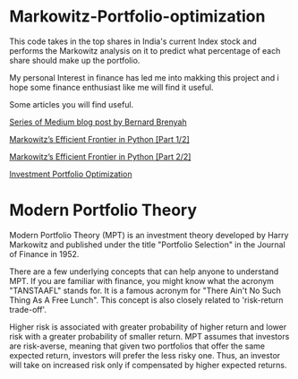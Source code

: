 # Markowitz-Portfolio-optimization
This code takes in the top shares in India's current Index stock and performs the Markowitz analysis on it to predict what percentage of each share should make up the portfolio. 


My personal Interest in finance has led me into makking this project and i hope some finance enthusiast like me will find it useful.

Some articles you will find useful.

<a href='https://medium.com/@bbrenyah'>Series of Medium blog post by Bernard Brenyah </a>

<a href='https://medium.com/python-data/effient-frontier-in-python-34b0c3043314'>Markowitz’s Efficient Frontier in Python [Part 1/2]</a> 

<a href='https://medium.com/python-data/efficient-frontier-portfolio-optimization-with-python-part-2-2-2fe23413ad94'>Markowitz’s Efficient Frontier in Python [Part 2/2] </a> 

<a href='http://www.bradfordlynch.com/blog/2015/12/04/InvestmentPortfolioOptimization.html'>Investment Portfolio Optimization</a> 

<H1> Modern Portfolio Theory</H1>
Modern Portfolio Theory (MPT) is an investment theory developed by Harry Markowitz and published under the title "Portfolio Selection" in the Journal of Finance in 1952.

There are a few underlying concepts that can help anyone to understand MPT. If you are familiar with finance, you might know what the acronym "TANSTAAFL" stands for. It is a famous acronym for "There Ain't No Such Thing As A Free Lunch". This concept is also closely related to 'risk-return trade-off'.

Higher risk is associated with greater probability of higher return and lower risk with a greater probability of smaller return. MPT assumes that investors are risk-averse, meaning that given two portfolios that offer the same expected return, investors will prefer the less risky one. Thus, an investor will take on increased risk only if compensated by higher expected returns.


